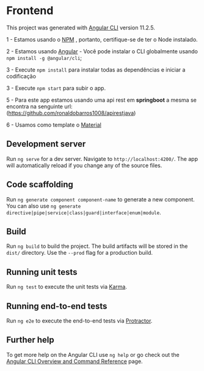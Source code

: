# Frontend

This project was generated with [Angular CLI](https://github.com/angular/angular-cli) version 11.2.5.

1 - Estamos usando o [NPM](https://nodejs.org/en/) , portanto, certifique-se de ter o Node instalado.

2 - Estamos usando [Angular](https://angular.io/guide/setup-local) - Você pode instalar o CLI globalmente usando `npm install -g @angular/cli`;

3 - Execute `npm install` para instalar todas as dependências e iniciar a codificação

3 - Execute `npm start` para subir o app. 

5 - Para este app estamos usando uma api rest em **springboot** a mesma se encontra na senguinte url: (https://github.com/ronaldobarros1008/apirestjava)

6 - Usamos como template o [Material](https://material.angular.io/)

## Development server

Run `ng serve` for a dev server. Navigate to `http://localhost:4200/`. The app will automatically reload if you change any of the source files.

## Code scaffolding

Run `ng generate component component-name` to generate a new component. You can also use `ng generate directive|pipe|service|class|guard|interface|enum|module`.

## Build

Run `ng build` to build the project. The build artifacts will be stored in the `dist/` directory. Use the `--prod` flag for a production build.

## Running unit tests

Run `ng test` to execute the unit tests via [Karma](https://karma-runner.github.io).

## Running end-to-end tests

Run `ng e2e` to execute the end-to-end tests via [Protractor](http://www.protractortest.org/).

## Further help

To get more help on the Angular CLI use `ng help` or go check out the [Angular CLI Overview and Command Reference](https://angular.io/cli) page.
